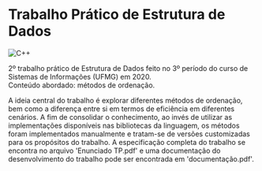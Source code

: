 # Trabalho Prático de Estrutura de Dados
![C++](https://img.shields.io/badge/made%20with%20c++-%2300599C.svg?style=for-the-badge&logo=cplusplus&logoColor=white)

 2º trabalho prático de Estrutura de Dados feito no 3º período do curso de Sistemas de Informações (UFMG) em 2020.  
 Conteúdo abordado: métodos de ordenação.
 
A ideia central do trabalho é explorar diferentes métodos de ordenação, bem como a diferença entre si em termos de eficiência em diferentes cenários. A fim de consolidar o conhecimento, ao invés de utilizar as implementações disponíveis nas bibliotecas da linguagem, os métodos foram implementados manualmente e tratam-se de versões customizadas para os propósitos do trabalho. A especificação completa do trabalho se encontra no arquivo 'Enunciado TP.pdf' e uma documentação do desenvolvimento do trabalho pode ser encontrada em 'documentação.pdf'.

